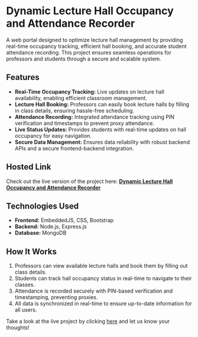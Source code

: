 # Dynamic Lecture Hall Occupancy and Attendance Recorder  

A web portal designed to optimize lecture hall management by providing real-time occupancy tracking, efficient hall booking, and accurate student attendance recording. This project ensures seamless operations for professors and students through a secure and scalable system.  

## Features  
- **Real-Time Occupancy Tracking:** Live updates on lecture hall availability, enabling efficient classroom management.  
- **Lecture Hall Booking:** Professors can easily book lecture halls by filling in class details, ensuring hassle-free scheduling.  
- **Attendance Recording:** Integrated attendance tracking using PIN verification and timestamps to prevent proxy attendance.  
- **Live Status Updates:** Provides students with real-time updates on hall occupancy for easy navigation.  
- **Secure Data Management:** Ensures data reliability with robust backend APIs and a secure frontend-backend integration.  

## Hosted Link  
Check out the live version of the project here: **[Dynamic Lecture Hall Occupancy and Attendance Recorder]([<your-hosted-link-here>](https://mess-management-sys.vercel.app/))**  

## Technologies Used  
- **Frontend:** EmbeddedJS, CSS, Bootstrap  
- **Backend:** Node.js, Express.js  
- **Database:** MongoDB  

## How It Works  
1. Professors can view available lecture halls and book them by filling out class details.  
2. Students can track hall occupancy status in real-time to navigate to their classes.  
3. Attendance is recorded securely with PIN-based verification and timestamping, preventing proxies.  
4. All data is synchronized in real-time to ensure up-to-date information for all users.  

Take a look at the live project by clicking [here](https://mess-management-sys.vercel.app/) and let us know your thoughts!  
